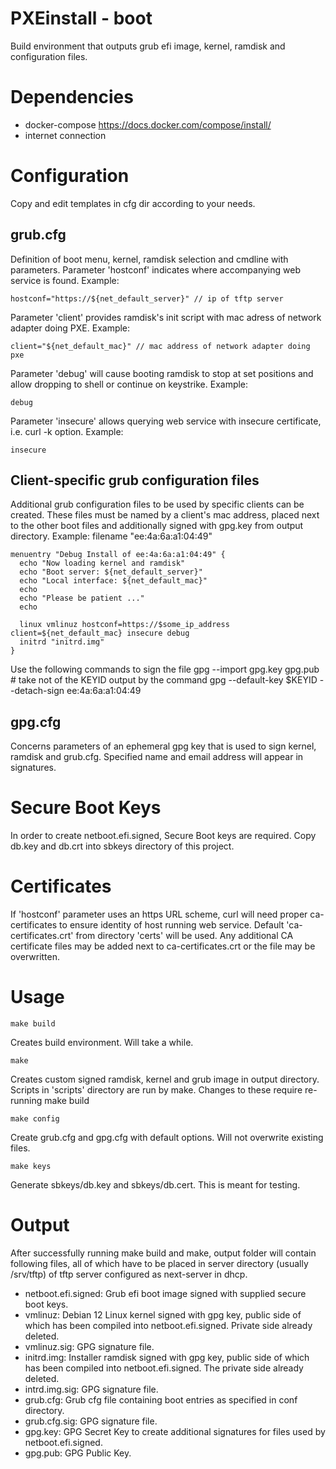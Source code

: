 PXEinstall - boot
=======================
Build environment that outputs grub efi image, kernel, ramdisk and configuration files.


Dependencies
=======================
- docker-compose https://docs.docker.com/compose/install/
- internet connection


Configuration
=======================
Copy and edit templates in cfg dir according to your needs. 

grub.cfg
-----------------------
Definition of boot menu, kernel, ramdisk selection and cmdline with parameters.
Parameter 'hostconf' indicates where accompanying web service is found.
Example:
```
hostconf="https://${net_default_server}" // ip of tftp server
```
Parameter 'client' provides ramdisk's init script with mac adress of network adapter doing PXE.
Example:
```
client="${net_default_mac}" // mac address of network adapter doing pxe
```
Parameter 'debug' will cause booting ramdisk to stop at set positions and allow dropping to shell or continue on keystrike. 
Example:
```
debug
```
Parameter 'insecure' allows querying web service with insecure certificate, i.e. curl -k option.
Example:
```
insecure
```

Client-specific grub configuration files
-----------------------
Additional grub configuration files to be used by specific clients can be created. These files must be named by a client's mac address, placed next to the other boot files and additionally signed with gpg.key from output directory.
Example: filename "ee:4a:6a:a1:04:49"
```
menuentry "Debug Install of ee:4a:6a:a1:04:49" {
  echo "Now loading kernel and ramdisk"
  echo "Boot server: ${net_default_server}"
  echo "Local interface: ${net_default_mac}"
  echo
  echo "Please be patient ..."
  echo

  linux vmlinuz hostconf=https://$some_ip_address client=${net_default_mac} insecure debug
  initrd "initrd.img"
}
```
Use the following commands to sign the file
gpg --import gpg.key gpg.pub # take not of the KEYID output by the command
gpg --default-key $KEYID --detach-sign ee:4a:6a:a1:04:49


gpg.cfg
-----------------------
Concerns parameters of an ephemeral gpg key that is used to sign kernel, ramdisk and grub.cfg. Specified name and email address will appear in signatures.


Secure Boot Keys
=======================
In order to create netboot.efi.signed, Secure Boot keys are required. Copy db.key and db.crt into sbkeys directory of this project.


Certificates
=======================
If 'hostconf' parameter uses an https URL scheme, curl will need proper ca-certificates to ensure identity of host running web service. Default 'ca-certificates.crt' from directory 'certs' will be used. Any additional CA certificate files may be added next to ca-certificates.crt or the file may be overwritten.


Usage
=======================
```
make build
``` 
Creates build environment. Will take a while.
```
make
``` 
Creates custom signed ramdisk, kernel and grub image in output directory. Scripts in 'scripts' directory are run by make. Changes to these require re-running make build
```
make config
```
Create grub.cfg and gpg.cfg with default options. Will not overwrite existing files.
```
make keys
```
Generate sbkeys/db.key and sbkeys/db.cert. This is meant for testing.


Output
=======================
After successfully running make build and make, output folder will contain following files, all of which have to be placed in server directory (usually /srv/tftp) of tftp server configured as next-server in dhcp.
- netboot.efi.signed: Grub efi boot image signed with supplied secure boot keys.
- vmlinuz: Debian 12 Linux kernel signed with gpg key, public side of which has been compiled into netboot.efi.signed. Private side already deleted.
- vmlinuz.sig: GPG signature file.
- initrd.img: Installer ramdisk signed with gpg key, public side of which has been compiled into netboot.efi.signed. The private side already deleted.
- intrd.img.sig: GPG signature file.
- grub.cfg: Grub cfg file containing boot entries as specified in conf directory.
- grub.cfg.sig: GPG signature file.
- gpg.key: GPG Secret Key to create additional signatures for files used by netboot.efi.signed.
- gpg.pub: GPG Public Key.

